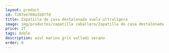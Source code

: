 ```yaml
---
layout: product
id: f287ee760a1b97fd
title: Zapatilla de casa destalonada suela ultraligera
image: img/productos/zapatilla caballero/Zapatilla de casa destalonada suela ultraligera=27=doble=azul marino gris vulladi verano.webp
price: 27
tags: doble
description: azul marino gris vulladi verano
order: 0
---
```

